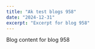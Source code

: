 ```yaml
---
title: "Ak test blogs 958"
date: "2024-12-31"
excerpt: "Excerpt for blog 958"
---
```


Blog content for blog 958